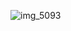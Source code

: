 ![img_5093](https://user-images.githubusercontent.com/30501534/29234190-f95ebf5a-7efd-11e7-899d-06b704a8668b.JPG)
